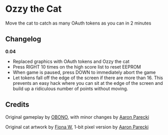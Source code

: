 # Ozzy the Cat

Move the cat to catch as many OAuth tokens as you can in 2 minutes


## Changelog

**0.04**

* Replaced graphics with OAuth tokens and Ozzy the cat
* Press RIGHT 10 times on the high score list to reset EEPROM
* When game is paused, press DOWN to immediately abort the game
* Let tokens fall off the edge of the screen if there are more than 16. This prevents an easy hack where you can sit at the edge of the screen and build up a ridiculous number of points without moving.


## Credits

Original gameplay by [OBONO](https://github.com/obono/ArduboyWorks/tree/master/chribocchi), with minor changes by [Aaron Parecki](https://aaronparecki.com)

Original cat artwork by [Fiona W](https://www.instagram.com/aliasxahna/), 1-bit pixel version by [Aaron Parecki](https://aaronparecki.com)
